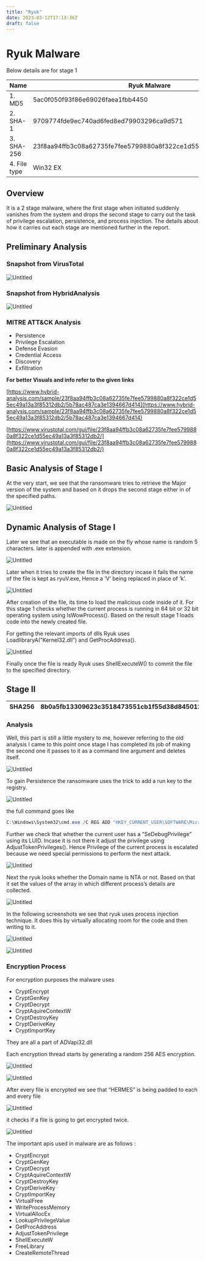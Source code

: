 ```yaml
---
title: "Ryuk"
date: 2023-03-12T17:13:36Z
draft: false
---
```


# Ryuk Malware

Below details are for stage 1

| Name | Ryuk Malware |
| --- | --- |
| 1. MD5	 | 5ac0f050f93f86e69026faea1fbb4450 |
| 2. SHA-1 | 9709774fde9ec740ad6fed8ed79903296ca9d571 |
| 3. SHA-256 | 23f8aa94ffb3c08a62735fe7fee5799880a8f322ce1d55ec49a13a3f85312db2 |
| 4. File type	 | Win32 EX |

## Overview

It is a 2 stage malware, where the first stage when initiated suddenly vanishes from the system and drops the second stage to carry out the task of privilege escalation, persistence, and process injection. The details about how it carries out each stage are mentioned further in the report.

## Preliminary Analysis

### Snapshot from VirusTotal

![Untitled](https://s3.us-west-2.amazonaws.com/secure.notion-static.com/25ce00c3-f8cf-4b21-8625-22f592338700/Untitled.png?X-Amz-Algorithm=AWS4-HMAC-SHA256&X-Amz-Content-Sha256=UNSIGNED-PAYLOAD&X-Amz-Credential=AKIAT73L2G45EIPT3X45%2F20230312%2Fus-west-2%2Fs3%2Faws4_request&X-Amz-Date=20230312T172500Z&X-Amz-Expires=86400&X-Amz-Signature=7c88a4a5921905da1ddb629a2a6bb748abef4bfa3ed9846b1c24b7ad483f4553&X-Amz-SignedHeaders=host&response-content-disposition=filename%3D%22Untitled.png%22&x-id=GetObject)

### Snapshot from HybridAnalysis

![Untitled](https://s3.us-west-2.amazonaws.com/secure.notion-static.com/9dce3852-6754-4e9e-a370-88b4e9679204/Untitled.png?X-Amz-Algorithm=AWS4-HMAC-SHA256&X-Amz-Content-Sha256=UNSIGNED-PAYLOAD&X-Amz-Credential=AKIAT73L2G45EIPT3X45%2F20230312%2Fus-west-2%2Fs3%2Faws4_request&X-Amz-Date=20230312T175655Z&X-Amz-Expires=86400&X-Amz-Signature=f21db4ac33d1a21651e088b5e11d2e2cb04f22b0a5fb3d0aa07098f0b02779f2&X-Amz-SignedHeaders=host&response-content-disposition=filename%3D%22Untitled.png%22&x-id=GetObject)

### MITRE ATT&CK Analysis

- Persistence
- Privilege Escalation
- Defense Evasion
- Credential Access
- Discovery
- Exfiltration

**For better Visuals and info refer to the given links**

[https://www.hybrid-analysis.com/sample/23f8aa94ffb3c08a62735fe7fee5799880a8f322ce1d55ec49a13a3f85312db2/5b78ac487ca3e1394667d414](https://www.hybrid-analysis.com/sample/23f8aa94ffb3c08a62735fe7fee5799880a8f322ce1d55ec49a13a3f85312db2/5b78ac487ca3e1394667d414)

[https://www.virustotal.com/gui/file/23f8aa94ffb3c08a62735fe7fee5799880a8f322ce1d55ec49a13a3f85312db2/](https://www.virustotal.com/gui/file/23f8aa94ffb3c08a62735fe7fee5799880a8f322ce1d55ec49a13a3f85312db2/)

## Basic Analysis of Stage I

At the very start, we see that the ransomware tries to retrieve the Major version of the system and based on it drops the second stage either in of the specified paths.

![Untitled](https://s3.us-west-2.amazonaws.com/secure.notion-static.com/59291cd2-1dce-4182-8e50-4291008ad394/Untitled.png?X-Amz-Algorithm=AWS4-HMAC-SHA256&X-Amz-Content-Sha256=UNSIGNED-PAYLOAD&X-Amz-Credential=AKIAT73L2G45EIPT3X45%2F20230312%2Fus-west-2%2Fs3%2Faws4_request&X-Amz-Date=20230312T175740Z&X-Amz-Expires=86400&X-Amz-Signature=eaea78f64aae69de96732aa4ca4c23e37c2aa4b38823c40529ab27560154a1ff&X-Amz-SignedHeaders=host&response-content-disposition=filename%3D%22Untitled.png%22&x-id=GetObject)

## Dynamic Analysis of Stage I

Later we see that an executable is made on the fly whose name is random 5 characters. later is appended with .exe extension.

![Untitled](https://s3.us-west-2.amazonaws.com/secure.notion-static.com/c31f2e7e-354c-4b28-9043-a6645fdf42c6/Untitled.png?X-Amz-Algorithm=AWS4-HMAC-SHA256&X-Amz-Content-Sha256=UNSIGNED-PAYLOAD&X-Amz-Credential=AKIAT73L2G45EIPT3X45%2F20230312%2Fus-west-2%2Fs3%2Faws4_request&X-Amz-Date=20230312T175809Z&X-Amz-Expires=86400&X-Amz-Signature=77aaa2a51a6b54697edce71187404202aec926a275b6143ed3916a0df536d958&X-Amz-SignedHeaders=host&response-content-disposition=filename%3D%22Untitled.png%22&x-id=GetObject)

Later when it tries to create the file in the directory incase it fails the name of the file is kept as ryuV.exe, Hence a ‘V’ being replaced in place of ‘k’.

![Untitled](https://s3.us-west-2.amazonaws.com/secure.notion-static.com/1d37a588-899a-4fca-a1ba-0c809e805afc/Untitled.png?X-Amz-Algorithm=AWS4-HMAC-SHA256&X-Amz-Content-Sha256=UNSIGNED-PAYLOAD&X-Amz-Credential=AKIAT73L2G45EIPT3X45%2F20230312%2Fus-west-2%2Fs3%2Faws4_request&X-Amz-Date=20230312T175840Z&X-Amz-Expires=86400&X-Amz-Signature=a6f5a7c922e0f8d72e2ccb2df2482ad045c7a3ea43f2a9fc1ec202622020daf0&X-Amz-SignedHeaders=host&response-content-disposition=filename%3D%22Untitled.png%22&x-id=GetObject)

After creation of the file, its time to load the malicious code inside of it. For this stage 1 checks whether the current process is running in 64 bit or 32 bit operating system using IsWowProcess(). Based on the result stage 1 loads code into the newly created file.

For getting the relevant imports of dlls Ryuk uses LoadlibraryA(”Kernel32.dll”) and GetProcAddress().

![Untitled](https://s3.us-west-2.amazonaws.com/secure.notion-static.com/244f7bf8-709d-4827-9225-fd1590d14069/Untitled.png?X-Amz-Algorithm=AWS4-HMAC-SHA256&X-Amz-Content-Sha256=UNSIGNED-PAYLOAD&X-Amz-Credential=AKIAT73L2G45EIPT3X45%2F20230312%2Fus-west-2%2Fs3%2Faws4_request&X-Amz-Date=20230312T175901Z&X-Amz-Expires=86400&X-Amz-Signature=8f4dd19483813393b1ecab9df3224f38918d405f604c41db7454b5fd7f349589&X-Amz-SignedHeaders=host&response-content-disposition=filename%3D%22Untitled.png%22&x-id=GetObject)

Finally once the file is ready Ryuk uses ShellExecuteW() to commit the file to the specified directory.

## Stage II

| SHA256 | 8b0a5fb13309623c3518473551cb1f55d38d8450129d4a3c16b476f7b2867d7d |
| --- | --- |

### Analysis

Well, this part is still a little mystery to me, however referring to the old analysis I came to this point once stage I has completed its job of making the second one it passes to it as a command line argument and deletes itself.

![Untitled](https://s3.us-west-2.amazonaws.com/secure.notion-static.com/0579e4c1-a944-4534-8903-568f0ed3012a/Untitled.png?X-Amz-Algorithm=AWS4-HMAC-SHA256&X-Amz-Content-Sha256=UNSIGNED-PAYLOAD&X-Amz-Credential=AKIAT73L2G45EIPT3X45%2F20230312%2Fus-west-2%2Fs3%2Faws4_request&X-Amz-Date=20230312T175926Z&X-Amz-Expires=86400&X-Amz-Signature=cbb4a42e9be55c375ae88f9bbb704d719cefea51dcf316b6882ed18660604125&X-Amz-SignedHeaders=host&response-content-disposition=filename%3D%22Untitled.png%22&x-id=GetObject)

To gain Persistence the ransomware uses the trick to add a run key to the registry.

![Untitled](https://s3.us-west-2.amazonaws.com/secure.notion-static.com/5ac31cdc-1f31-4515-82c6-f07689daa04c/Untitled.png?X-Amz-Algorithm=AWS4-HMAC-SHA256&X-Amz-Content-Sha256=UNSIGNED-PAYLOAD&X-Amz-Credential=AKIAT73L2G45EIPT3X45%2F20230312%2Fus-west-2%2Fs3%2Faws4_request&X-Amz-Date=20230312T180003Z&X-Amz-Expires=86400&X-Amz-Signature=22bce52284100c451b4e50b5a7e91c1d66e924ff2f97cbdaedce74684f0a24f6&X-Amz-SignedHeaders=host&response-content-disposition=filename%3D%22Untitled.png%22&x-id=GetObject)

the full command goes like 

```powershell
C:\Windows\System32\cmd.exe /C REG ADD "HKEY_CURRENT_USER\SOFTWARE\Microsoft\Windows\CurrentVersion\Run" /v "svchos" /t REG_SZ /d "C:\users\Public\BPWPc.exe" /f
```

Further we check that whether the current user has a “SeDebugPrivilege” using its LUID. Incase it is not there it adjust the privilege using AdjustTokenPrivileges(). Hence Privilege of the current process is escalated because we need special permissions to perform the next attack.

![Untitled](https://s3.us-west-2.amazonaws.com/secure.notion-static.com/0b20f569-71c7-4220-87c8-ccdff64689f2/Untitled.png?X-Amz-Algorithm=AWS4-HMAC-SHA256&X-Amz-Content-Sha256=UNSIGNED-PAYLOAD&X-Amz-Credential=AKIAT73L2G45EIPT3X45%2F20230312%2Fus-west-2%2Fs3%2Faws4_request&X-Amz-Date=20230312T180029Z&X-Amz-Expires=86400&X-Amz-Signature=bf549ececfba9e07a5fb50d07e5c4c32d7a8d63db4a98fe01229fc9721c4e612&X-Amz-SignedHeaders=host&response-content-disposition=filename%3D%22Untitled.png%22&x-id=GetObject)

Next the ryuk looks whether the Domain name is NTA or not. Based on that it set the values of the array in which different process’s details are collected.

![Untitled](https://s3.us-west-2.amazonaws.com/secure.notion-static.com/12f70da7-f4ad-4916-b348-c8ae8b09469e/Untitled.png?X-Amz-Algorithm=AWS4-HMAC-SHA256&X-Amz-Content-Sha256=UNSIGNED-PAYLOAD&X-Amz-Credential=AKIAT73L2G45EIPT3X45%2F20230312%2Fus-west-2%2Fs3%2Faws4_request&X-Amz-Date=20230312T180047Z&X-Amz-Expires=86400&X-Amz-Signature=294688b1ce1d5561e65ee7d97c3e85794e4b623381697ddf3bda9d01be0ae07c&X-Amz-SignedHeaders=host&response-content-disposition=filename%3D%22Untitled.png%22&x-id=GetObject)

In the following screenshots we see that ryuk uses process injection technique. It does this by virtually allocating room for the code and then writing to it.

![Untitled](https://s3.us-west-2.amazonaws.com/secure.notion-static.com/6e44b263-7626-4175-a625-459b64016074/Untitled.png?X-Amz-Algorithm=AWS4-HMAC-SHA256&X-Amz-Content-Sha256=UNSIGNED-PAYLOAD&X-Amz-Credential=AKIAT73L2G45EIPT3X45%2F20230312%2Fus-west-2%2Fs3%2Faws4_request&X-Amz-Date=20230312T180110Z&X-Amz-Expires=86400&X-Amz-Signature=f9a4958c64005dc0539d595864be533e2a4e69433f2ea6663a4acd4e6b73717e&X-Amz-SignedHeaders=host&response-content-disposition=filename%3D%22Untitled.png%22&x-id=GetObject)

![Untitled](https://s3.us-west-2.amazonaws.com/secure.notion-static.com/d3cbb82f-b9a0-4480-b688-4f9d2c8b4e2f/Untitled.png?X-Amz-Algorithm=AWS4-HMAC-SHA256&X-Amz-Content-Sha256=UNSIGNED-PAYLOAD&X-Amz-Credential=AKIAT73L2G45EIPT3X45%2F20230312%2Fus-west-2%2Fs3%2Faws4_request&X-Amz-Date=20230312T180127Z&X-Amz-Expires=86400&X-Amz-Signature=58d8117962cab4a56660c5393d376a6e828ecb6aaf8c5c7d0e96be09415772b8&X-Amz-SignedHeaders=host&response-content-disposition=filename%3D%22Untitled.png%22&x-id=GetObject)

### Encryption Process

For encryption purposes the malware uses 

- CryptEncrypt
- CryptGenKey
- CryptDecrypt
- CryptAquireContextW
- CryptDestroyKey
- CryptDeriveKey
- CryptImportKey

They are all a part of ADVapi32.dll 

Each encryption thread starts by generating a random 256 AES encryption. 

![Untitled](https://s3.us-west-2.amazonaws.com/secure.notion-static.com/85f12bb2-f91a-411e-8a18-bc7877433853/Untitled.png?X-Amz-Algorithm=AWS4-HMAC-SHA256&X-Amz-Content-Sha256=UNSIGNED-PAYLOAD&X-Amz-Credential=AKIAT73L2G45EIPT3X45%2F20230312%2Fus-west-2%2Fs3%2Faws4_request&X-Amz-Date=20230312T180156Z&X-Amz-Expires=86400&X-Amz-Signature=d49ef906bd6e5331ed99f657e302946473a6f289d8366bbd6a92bf42f8622f41&X-Amz-SignedHeaders=host&response-content-disposition=filename%3D%22Untitled.png%22&x-id=GetObject)

![Untitled](https://s3.us-west-2.amazonaws.com/secure.notion-static.com/e1b24189-a827-4022-a35e-ca0a9745906f/Untitled.png?X-Amz-Algorithm=AWS4-HMAC-SHA256&X-Amz-Content-Sha256=UNSIGNED-PAYLOAD&X-Amz-Credential=AKIAT73L2G45EIPT3X45%2F20230312%2Fus-west-2%2Fs3%2Faws4_request&X-Amz-Date=20230312T180215Z&X-Amz-Expires=86400&X-Amz-Signature=92f6a87d3f58d5cea8055938454e88296e3fc3f4d4080b22e8f8a5b453f38898&X-Amz-SignedHeaders=host&response-content-disposition=filename%3D%22Untitled.png%22&x-id=GetObject)

After every file is encrypted we see that “HERMES” is being padded to each and every file

![Untitled](https://s3.us-west-2.amazonaws.com/secure.notion-static.com/ddf7233b-1d4a-4cb3-8f85-008af8ad9bb1/Untitled.png?X-Amz-Algorithm=AWS4-HMAC-SHA256&X-Amz-Content-Sha256=UNSIGNED-PAYLOAD&X-Amz-Credential=AKIAT73L2G45EIPT3X45%2F20230312%2Fus-west-2%2Fs3%2Faws4_request&X-Amz-Date=20230312T180236Z&X-Amz-Expires=86400&X-Amz-Signature=95d972b2d22d906849faa7efaf1abb9c25b1eb3beb9b293e24beed8665858ee6&X-Amz-SignedHeaders=host&response-content-disposition=filename%3D%22Untitled.png%22&x-id=GetObject)

it checks if a file is going to get encrypted twice.

![Untitled](https://s3.us-west-2.amazonaws.com/secure.notion-static.com/1b9c71a2-f2f9-458d-b277-bf4a979c42a8/Untitled.png?X-Amz-Algorithm=AWS4-HMAC-SHA256&X-Amz-Content-Sha256=UNSIGNED-PAYLOAD&X-Amz-Credential=AKIAT73L2G45EIPT3X45%2F20230312%2Fus-west-2%2Fs3%2Faws4_request&X-Amz-Date=20230312T180258Z&X-Amz-Expires=86400&X-Amz-Signature=5bcba113064edcd3c537e73576e92bee98450fe7a6eada31b8366dd721a89708&X-Amz-SignedHeaders=host&response-content-disposition=filename%3D%22Untitled.png%22&x-id=GetObject)

The important apis used in malware are as follows :

- CryptEncrypt
- CryptGenKey
- CryptDecrypt
- CryptAquireContextW
- CryptDestroyKey
- CryptDeriveKey
- CryptImportKey
- VirtualFree
- WriteProcessMemory
- VirtualAllocEx
- LookupPrivilegeValue
- GetProcAddress
- AdjustTokenPrivilege
- ShellExecuteW
- FreeLibrary
- CreateRemoteThread
